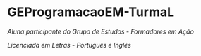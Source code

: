 # GEProgramacaoEM-TurmaL
_Aluna participante do Grupo de Estudos - Formadores em Ação_

_Licenciada em Letras - Português e Inglês_



